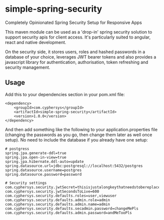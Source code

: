 # simple-spring-security
Completely Opinionated Spring Security Setup for Responsive Apps

This maven module can be used as a 'drop-in' spring security solution to support security apis for client access. It's particularly suited to angular, react and native development.

On the security side, it stores users, roles and hashed passwords in a database of your choice, leverages JWT bearer tokens and also provides a javascript library for authentication, authorisation, token refreshing and security management.

## Usage
Add this to your dependencies section in your pom.xml file:

```
<dependency>
    <groupId>com.cyphersys</groupId>
    <artifactId>simple-spring-security</artifactId>
    <version>1.0.0</version>
</dependency>
```
And then add something like the following to your application.properties file (changing the passwords as you go, then change them later as well once setup). No need to include the database if you already have one setup:

```
# postgress
spring.jpa.generate-ddl=true
spring.jpa.open-in-view=true
spring.jpa.hibernate.ddl-auto=update
spring.datasource.url=jdbc:postgresql://localhost:5432/postgres
spring.datasource.username=postgres
spring.datasource.password=password

# Security settings
com.cyphersys.security.jwtSecret=thisisjustalongkeythatneedstobereplacedinproductionsoitturnsoutitneedstobereallyreallylongtoworkhencethistextgoesonforawhilebutitneedstosothatthekeyislongenough
com.cyphersys.security.jwtSecondsToLive=600
com.cyphersys.security.defaults.roles=user,viewuser
com.cyphersys.security.defaults.admin.role=admin
com.cyphersys.security.defaults.admin.name=admin
com.cyphersys.security.defaults.secadmin.password=changeMePls
com.cyphersys.security.defaults.admin.password=andMeTooPls
```

